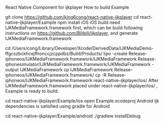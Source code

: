 React Native Component for ijkplayer
How to build Example

git clone https://github.com/king6cong/react-native-ijkplayer
cd react-native-ijkplayer/Example
npm install
iOS
iOS build need IJKMediaFramework.framework first, which can be build following instructions on https://github.com/Bilibili/ijkplayer, and generate IJKMediaFramework.framework

cd /Users/cong/Library/Developer/Xcode/DerivedData/IJKMediaDemo-ffgcszbckhcejffronccjzcppdbz/Build/Products/
lipo -create Release-iphoneos/IJKMediaFramework.framework/IJKMediaFramework Release-iphonesimulator/IJKMediaFramework.framework/IJKMediaFramework -output IJKMediaFramework
cp IJKMediaFramework Release-iphoneos/IJKMediaFramework.framework/
cp -R Release-iphoneos/IJKMediaFramework.framework react-native-ijkplayer/ios/
After IJKMediaFramework.framework placed under react-native-ijkplayer/ios/ , Example is ready to build.

cd react-native-ijkplayer/Example/ios
open Example.xcodeproj
Android
ijk dependencies is satisfied using gradle for Android

cd react-native-ijkplayer/Example/android
./gradlew installDebug
